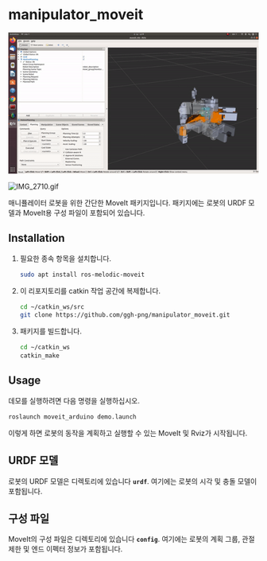 # **manipulator_moveit**

![ezgif.com-gif-maker.gif](ezgif.com-gif-maker.gif)


![IMG_2710.gif](IMG_2710.gif)

매니퓰레이터 로봇을 위한 간단한 MoveIt 패키지입니다. 패키지에는 로봇의 URDF 모델과 MoveIt용 구성 파일이 포함되어 있습니다.

## ****Installation****

1. 필요한 종속 항목을 설치합니다.
    
    ```bash
    sudo apt install ros-melodic-moveit
    ```
    
2. 이 리포지토리를 catkin 작업 공간에 복제합니다.
    
    ```bash
    cd ~/catkin_ws/src
    git clone https://github.com/ggh-png/manipulator_moveit.git
    ```
    
3. 패키지를 빌드합니다.
    
    ```bash
    cd ~/catkin_ws
    catkin_make
    ```
    

## ****Usage****

데모를 실행하려면 다음 명령을 실행하십시오.

```bash
roslaunch moveit_arduino demo.launch 
```

이렇게 하면 로봇의 동작을 계획하고 실행할 수 있는 MoveIt 및 Rviz가 시작됩니다.

## **URDF 모델**

로봇의 URDF 모델은 디렉토리에 있습니다 **`urdf`**. 여기에는 로봇의 시각 및 충돌 모델이 포함됩니다.

## **구성 파일**

MoveIt의 구성 파일은 디렉토리에 있습니다 **`config`**. 여기에는 로봇의 계획 그룹, 관절 제한 및 엔드 이펙터 정보가 포함됩니다.
